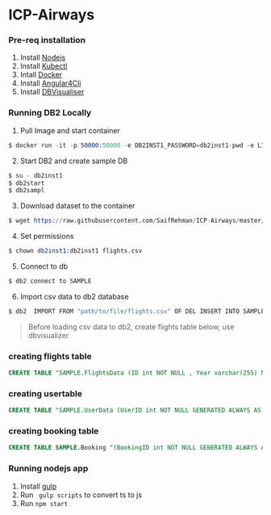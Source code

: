 # ICP-Airways
### Pre-req installation 
1. Install [Nodejs](https://nodejs.org/en/download/)
2. Install [Kubectl](https://kubernetes.io/docs/tasks/tools/install-kubectl/)
3. Intall [Docker](https://docs.docker.com/install/)
4. Install [Angular4Cli](https://cli.angular.io)
5. Install [DBVisualiser](https://www.dbvis.com/download/)

### Running DB2 Locally
1. Pull Image and start container
```s
$ docker run -it -p 50000:50000 -e DB2INST1_PASSWORD=db2inst1-pwd -e LICENSE=accept ibmcom/db2express-c:latest bash
```
2. Start DB2 and create sample DB
```s
$ su - db2inst1
$ db2start
$ db2sampl
```
3. Download dataset to the container
```s
$ wget https://raw.githubusercontent.com/SaifRehman/ICP-Airways/master/dataset/flights.csv 
```
4. Set permissions
```s
$ chown db2inst1:db2inst1 flights.csv
```
5. Connect to db
```s
$ db2 connect to SAMPLE
```
6. Import csv data to db2 database
```s
$ db2  IMPORT FROM "path/to/file/flights.csv" OF DEL INSERT INTO SAMPLE.FlightsData
```
> Before loading csv data to db2, create flights table below, use dbvisualizer

### creating flights table
```SQL
CREATE TABLE "SAMPLE.FlightsData (ID int NOT NULL , Year varchar(255) NULL , Month varchar(255) NULL, DayofMonth varchar(255) NULL, DepTime varchar(255) NULL,  CRSDepTime varchar(255) NULL, ArrTime varchar(255) NULL, CRSArrTime varchar(255) NULL, FlightNum varchar(255) NULL, TailNum varchar(255) NULL, ActualElapsedTime varchar(255) NULL, CRSElapsedTime varchar(255) NULL, Airtime varchar(255) NULL, ArrDelay varchar(255) NULL, DepDelay varchar(255) NULL,   Origin varchar(255) NULL, Dest varchar(255) NULL, Distance varchar(255) NULL, PRIMARY KEY (ID))"
```
### creating usertable
```SQL
CREATE TABLE "SAMPLE.UserData (UserID int NOT NULL GENERATED ALWAYS AS IDENTITY (START WITH 1 INCREMENT BY 1) , LastName varchar(255) NULL , FirstName varchar(255) NULL, Location varchar(255) NULL, Email varchar(255) NULL,  Password varchar(255) NULL, Age int NULL, PRIMARY KEY (UserID,Email))"
```
### creating booking table
```SQL
CREATE TABLE SAMPLE.Booking "(BookingID int NOT NULL GENERATED ALWAYS AS IDENTITY (START WITH 1 INCREMENT BY 1) ,TS TIMESTAMP NOT NULL , Checkin varchar(255) NOT NULL, UserID INT NOT NULL, FlightID INT NOT NULL, FOREIGN KEY (UserID) REFERENCES SAMPLE.UserData(UserID), FOREIGN KEY (FlightID) REFERENCES SAMPLE.FlightsData(ID), PRIMARY KEY (BookingID))"
```

### Running nodejs app
1. Install [gulp](https://github.com/gulpjs/gulp/blob/master/docs/getting-started.md)
2. Run ``` gulp scripts``` to convert ts to js
3. Run ```npm start```